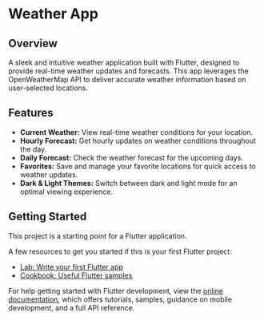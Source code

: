 # Weather App

## Overview

A sleek and intuitive weather application built with Flutter, designed to provide real-time weather updates and forecasts. This app leverages the OpenWeatherMap API to deliver accurate weather information based on user-selected locations.

## Features

- **Current Weather:** View real-time weather conditions for your location.
- **Hourly Forecast:** Get hourly updates on weather conditions throughout the day.
- **Daily Forecast:** Check the weather forecast for the upcoming days.
- **Favorites:** Save and manage your favorite locations for quick access to weather updates.
- **Dark & Light Themes:** Switch between dark and light mode for an optimal viewing experience.
## Getting Started

This project is a starting point for a Flutter application.

A few resources to get you started if this is your first Flutter project:

- [Lab: Write your first Flutter app](https://docs.flutter.dev/get-started/codelab)
- [Cookbook: Useful Flutter samples](https://docs.flutter.dev/cookbook)

For help getting started with Flutter development, view the
[online documentation](https://docs.flutter.dev/), which offers tutorials,
samples, guidance on mobile development, and a full API reference.

